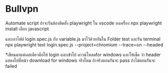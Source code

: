 # Bullvpn
Automate script
ถ้าจะรันต้องติดตั้ง playwright ใน vscode ลงเครื่อง
npx playwright install
เลือก javascript

และเอาไฟล์ login.spec.js กับ variable.js มาไว้ด้วยกันใน Folder test
และรัน terminal 
npx playwright test login.spec.js --project=chromium --trace=on --headed

*เขียนมาแค่เคสเดียวคือให้ login และเข้าไป ดาวน์โหลดfor windows และให้เช็ค ว่า header แสดงไปที่หน้า download for windows จริงไหม ถ้าจริงตอนรันจะ pass ถ้าไม่ตอนรันจะ failed
